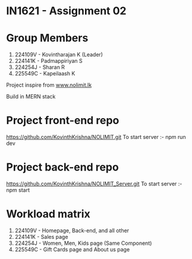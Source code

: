 # IN1621 - Assignment 02

# Group Members

1. 224109V - Kovintharajan K (Leader)
2. 224141K - Padmappiriyan S
3. 224254J - Sharan R
4. 225549C - Kapeilaash K

Project inspire from www.nolimit.lk

Build in MERN stack

# Project front-end repo

https://github.com/KovinthKrishna/NOLIMIT.git
To start server :- npm run dev

# Project back-end repo

https://github.com/KovinthKrishna/NOLIMIT_Server.git
To start server :- npm start

# Workload matrix

1. 224109V - Homepage, Back-end, and all other
2. 224141K - Sales page
3. 224254J - Women, Men, Kids page (Same Component)
4. 225549C - Gift Cards page and About us page
